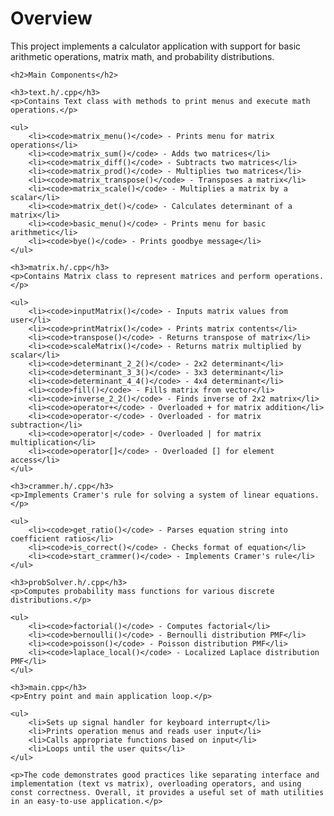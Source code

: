 <h1>Overview</h1>
    <p>This project implements a calculator application with support for basic arithmetic operations, matrix math, and probability distributions.</p>

    <h2>Main Components</h2>

    <h3>text.h/.cpp</h3>
    <p>Contains Text class with methods to print menus and execute math operations.</p>

    <ul>
        <li><code>matrix_menu()</code> - Prints menu for matrix operations</li>
        <li><code>matrix_sum()</code> - Adds two matrices</li>
        <li><code>matrix_diff()</code> - Subtracts two matrices</li>
        <li><code>matrix_prod()</code> - Multiplies two matrices</li>
        <li><code>matrix_transpose()</code> - Transposes a matrix</li>
        <li><code>matrix_scale()</code> - Multiplies a matrix by a scalar</li>
        <li><code>matrix_det()</code> - Calculates determinant of a matrix</li>
        <li><code>basic_menu()</code> - Prints menu for basic arithmetic</li>
        <li><code>bye()</code> - Prints goodbye message</li>
    </ul>

    <h3>matrix.h/.cpp</h3>
    <p>Contains Matrix class to represent matrices and perform operations.</p>

    <ul>
        <li><code>inputMatrix()</code> - Inputs matrix values from user</li>
        <li><code>printMatrix()</code> - Prints matrix contents</li>
        <li><code>transpose()</code> - Returns transpose of matrix</li>
        <li><code>scaleMatrix()</code> - Returns matrix multiplied by scalar</li>
        <li><code>determinant_2_2()</code> - 2x2 determinant</li>
        <li><code>determinant_3_3()</code> - 3x3 determinant</li>
        <li><code>determinant_4_4()</code> - 4x4 determinant</li>
        <li><code>fill()</code> - Fills matrix from vector</li>
        <li><code>inverse_2_2()</code> - Finds inverse of 2x2 matrix</li>
        <li><code>operator+</code> - Overloaded + for matrix addition</li>
        <li><code>operator-</code> - Overloaded - for matrix subtraction</li>
        <li><code>operator|</code> - Overloaded | for matrix multiplication</li>
        <li><code>operator[]</code> - Overloaded [] for element access</li>
    </ul>

    <h3>crammer.h/.cpp</h3>
    <p>Implements Cramer's rule for solving a system of linear equations.</p>

    <ul>
        <li><code>get_ratio()</code> - Parses equation string into coefficient ratios</li>
        <li><code>is_correct()</code> - Checks format of equation</li>
        <li><code>start_crammer()</code> - Implements Cramer's rule</li>
    </ul>

    <h3>probSolver.h/.cpp</h3>
    <p>Computes probability mass functions for various discrete distributions.</p>

    <ul>
        <li><code>factorial()</code> - Computes factorial</li>
        <li><code>bernoulli()</code> - Bernoulli distribution PMF</li>
        <li><code>poisson()</code> - Poisson distribution PMF</li>
        <li><code>laplace_local()</code> - Localized Laplace distribution PMF</li>
    </ul>

    <h3>main.cpp</h3>
    <p>Entry point and main application loop.</p>

    <ul>
        <li>Sets up signal handler for keyboard interrupt</li>
        <li>Prints operation menus and reads user input</li>
        <li>Calls appropriate functions based on input</li>
        <li>Loops until the user quits</li>
    </ul>

    <p>The code demonstrates good practices like separating interface and implementation (text vs matrix), overloading operators, and using const correctness. Overall, it provides a useful set of math utilities in an easy-to-use application.</p>
